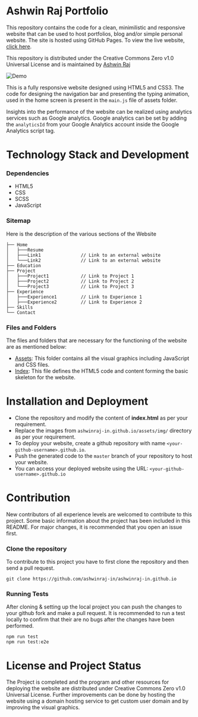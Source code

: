 # Ashwin Raj Portfolio
This repository contains the code for a clean, minimilistic and responsive website that can be used to host portfolios, blog and/or simple personal website. The site is hosted using GitHub Pages. To view the live website, [click here](http://ashwinraj-in.github.io/).

This repository is distributed under the Creative Commons Zero v1.0 Universal License and is maintained by [Ashwin Raj](https://github.com/ashwinraj-in)


![Demo](https://github.com/ashwinraj-in/ashwinraj-in.github.io/blob/main/Demo.gif)


This is a fully responsive website designed using HTML5 and CSS3. The code for designing the navigation bar and presenting the typing animation, used in the home screen is present in the ```main.js``` file of assets folder. 

Insights into the performance of the website can be realized using analytics services such as Google analytics. Google analytics can be set by adding the ```analyticsId``` from your Google Analytics account inside the Google Analytics script tag.

# Technology Stack and Development

### Dependencies
- HTML5
- CSS
- SCSS
- JavaScript

### Sitemap
Here is the description of the various sections of the Website
    
    ├── Home
    │   ├───Resume
    │   ├───Link1               // Link to an external website
    │   └───Link2               // Link to an external website
    ├── Education
    ├── Project
    │   ├───Project1            // Link to Project 1
    │   ├───Project2            // Link to Project 2
    │   └───Project3            // Link to Project 3
    ├── Experience
    │   ├───Experience1         // Link to Experience 1
    │   ├───Experience2         // Link to Experience 2
    ├── Skills
    └── Contact
    
### Files and Folders
The files and folders that are necessary for the functioning of the website are as mentioned below:
- [Assets](https://github.com/ashwinraj-in/ashwinraj-in.github.io/tree/main/assets): This folder contains all the visual graphics including JavaScript and CSS files.
- [Index](https://github.com/ashwinraj-in/ashwinraj-in.github.io/index.html): This file defines the HTML5 code and content forming the basic skeleton for the website.

# Installation and Deployment
- Clone the repository and modify the content of <b>index.html</b> as per your requirement.
- Replace the images from `ashwinraj-in.github.io/assets/img/` directory as per your requirement.
- To deploy your website, create a github repository with name `<your-github-username>.github.io`.
- Push the generated code to the `master` branch of your repository to host your website.
- You can access your deployed website using the URL: `<your-github-username>.github.io`

# Contribution
New contributors of all experience levels are welcomed to contribute to this project. Some basic information about the project has been included in this README. For major changes, it is recommended that you open an issue first.

### Clone the repository
To contribute to this project you have to first clone the repository and then send a pull request.
```
git clone https://github.com/ashwinraj-in/ashwinraj-in.github.io
```
 
### Running Tests
After cloning & setting up the local project you can push the changes to your github fork and make a pull request. It is recommended to run a test locally to confirm that their are no bugs after the changes have been performed.
```
npm run test
npm run test:e2e
```

# License and Project Status
The Project is completed and the program and other resources for deploying the website are distributed under Creative Commons Zero v1.0 Universal License. Further improvements can be done by hosting the website using a domain hosting service to get custom user domain and by improving the visual graphics.
